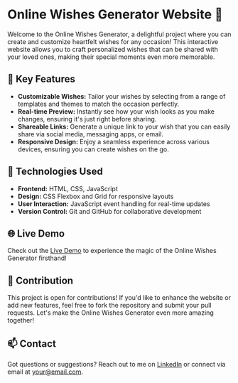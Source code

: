 # Online Wishes Generator Website 🎉

Welcome to the Online Wishes Generator, a delightful project where you can create and customize heartfelt wishes for any occasion! This interactive website allows you to craft personalized wishes that can be shared with your loved ones, making their special moments even more memorable.

## 🌟 Key Features

- **Customizable Wishes:** Tailor your wishes by selecting from a range of templates and themes to match the occasion perfectly.
- **Real-time Preview:** Instantly see how your wish looks as you make changes, ensuring it's just right before sharing.
- **Shareable Links:** Generate a unique link to your wish that you can easily share via social media, messaging apps, or email.
- **Responsive Design:** Enjoy a seamless experience across various devices, ensuring you can create wishes on the go.

## 🚀 Technologies Used

- **Frontend:** HTML, CSS, JavaScript
- **Design:** CSS Flexbox and Grid for responsive layouts
- **User Interaction:** JavaScript event handling for real-time updates
- **Version Control:** Git and GitHub for collaborative development

## 🌐 Live Demo

Check out the [Live Demo](https://ghanasham2004.github.io/Online-Wishes-Generator/) to experience the magic of the Online Wishes Generator firsthand!


## 🤝 Contribution

This project is open for contributions! If you'd like to enhance the website or add new features, feel free to fork the repository and submit your pull requests. Let's make the Online Wishes Generator even more amazing together!

## 📫 Contact

Got questions or suggestions? Reach out to me on [LinkedIn](https://www.linkedin.com/in/ghanasham-irshetti/) or connect via email at [your@email.com](irashettig@email.com).

